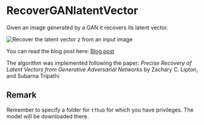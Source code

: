 # RecoverGANlatentVector
Given an image generated by a GAN it recovers its latent vector.

![Recover the latent vector z from an input image](./recover_z.png)

You can read the blog post here: [Blog post](https://medium.com/@ialuronico/mapping-my-face-in-the-gan-latent-space-711c2b7393f1)

The algorithm was implemented following the paper: *Precise Recovery of Latent Vectors from Generative Adversarial Networks* by Zachary C. Lipton, and Subarna Tripathi

## Remark

Remember to specify a folder for `tfhub` for which you have privileges. The model will be downloaded there.
